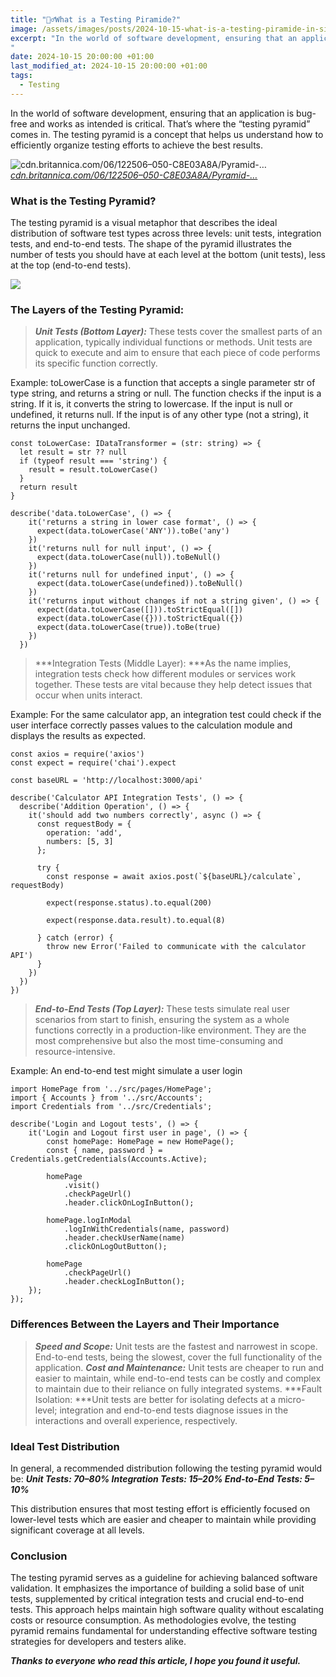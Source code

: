 ```yaml
---
title: "💁‍♂️What is a Testing Piramide?"
image: /assets/images/posts/2024-10-15-what-is-a-testing-piramide-in-simple-words/0_45yhYRhkDwSJ9_eR.webp
excerpt: "In the world of software development, ensuring that an application is bug-free and works as intended is critical. That’s where the “testing pyramid” comes in. The testing pyramid is a concept that helps us understand how to efficiently organize testing efforts to achieve the best results.
"
date: 2024-10-15 20:00:00 +01:00
last_modified_at: 2024-10-15 20:00:00 +01:00
tags:
  - Testing
---
```


In the world of software development, ensuring that an application is bug-free and works as intended is critical. That’s where the “testing pyramid” comes in. The testing pyramid is a concept that helps us understand how to efficiently organize testing efforts to achieve the best results.

![[cdn.britannica.com/06/122506–050-C8E03A8A/Pyramid-…](https://www.google.com/url?sa=i&url=https%3A%2F%2Fwww.britannica.com%2Ftechnology%2Fpyramid-architecture&psig=AOvVaw1OsLkcttIiiY_aXAT_sTHg&ust=1729055802077000&source=images&cd=vfe&opi=89978449&ved=0CBcQjhxqFwoTCMj0tPjQj4kDFQAAAAAdAAAAABAE)](https://cdn-images-1.medium.com/max/3200/0*45yhYRhkDwSJ9_eR.jpg)*[cdn.britannica.com/06/122506–050-C8E03A8A/Pyramid-…](https://www.google.com/url?sa=i&url=https%3A%2F%2Fwww.britannica.com%2Ftechnology%2Fpyramid-architecture&psig=AOvVaw1OsLkcttIiiY_aXAT_sTHg&ust=1729055802077000&source=images&cd=vfe&opi=89978449&ved=0CBcQjhxqFwoTCMj0tPjQj4kDFQAAAAAdAAAAABAE)*

### What is the Testing Pyramid?

The testing pyramid is a visual metaphor that describes the ideal distribution of software test types across three levels: unit tests, integration tests, and end-to-end tests. The shape of the pyramid illustrates the number of tests you should have at each level at the bottom (unit tests), less at the top (end-to-end tests).

![](https://miro.medium.com/v2/0*p1H0FM-RvzQPg6Kn.png)

### The Layers of the Testing Pyramid:
> ***Unit Tests (Bottom Layer):*** These tests cover the smallest parts of an application, typically individual functions or methods. Unit tests are quick to execute and aim to ensure that each piece of code performs its specific function correctly.

Example: toLowerCase is a function that accepts a single parameter str of type string, and returns a string or null. The function checks if the input is a string. If it is, it converts the string to lowercase. If the input is null or undefined, it returns null. If the input is of any other type (not a string), it returns the input unchanged.

    const toLowerCase: IDataTransformer = (str: string) => {
      let result = str ?? null
      if (typeof result === 'string') {
        result = result.toLowerCase()
      }
      return result
    }

    describe('data.toLowerCase', () => {
        it('returns a string in lower case format', () => {
          expect(data.toLowerCase('ANY')).toBe('any')
        })
        it('returns null for null input', () => {
          expect(data.toLowerCase(null)).toBeNull()
        })
        it('returns null for undefined input', () => {
          expect(data.toLowerCase(undefined)).toBeNull()
        })
        it('returns input without changes if not a string given', () => {
          expect(data.toLowerCase([])).toStrictEqual([])
          expect(data.toLowerCase({})).toStrictEqual({})
          expect(data.toLowerCase(true)).toBe(true)
        })
      })
> ***Integration Tests (Middle Layer): ***As the name implies, integration tests check how different modules or services work together. These tests are vital because they help detect issues that occur when units interact.

Example: For the same calculator app, an integration test could check if the user interface correctly passes values to the calculation module and displays the results as expected.

    const axios = require('axios')
    const expect = require('chai').expect
    
    const baseURL = 'http://localhost:3000/api'
    
    describe('Calculator API Integration Tests', () => {
      describe('Addition Operation', () => {
        it('should add two numbers correctly', async () => {
          const requestBody = {
            operation: 'add',
            numbers: [5, 3]
          };
    
          try {
            const response = await axios.post(`${baseURL}/calculate`, requestBody)
    
            expect(response.status).to.equal(200)
    
            expect(response.data.result).to.equal(8)
    
          } catch (error) {
            throw new Error('Failed to communicate with the calculator API')
          }
        })
      })
    })
> ***End-to-End Tests (Top Layer):*** These tests simulate real user scenarios from start to finish, ensuring the system as a whole functions correctly in a production-like environment. They are the most comprehensive but also the most time-consuming and resource-intensive.

Example: An end-to-end test might simulate a user login

    import HomePage from '../src/pages/HomePage';
    import { Accounts } from '../src/Accounts';
    import Credentials from '../src/Credentials';
    
    describe('Login and Logout tests', () => {
        it('Login and Logout first user in page', () => {
            const homePage: HomePage = new HomePage();
            const { name, password } = Credentials.getCredentials(Accounts.Active);
    
            homePage
                .visit()
                .checkPageUrl()
                .header.clickOnLogInButton();
    
            homePage.logInModal
                .logInWithCredentials(name, password)
                .header.checkUserName(name)
                .clickOnLogOutButton();
    
            homePage
                .checkPageUrl()
                .header.checkLogInButton();
        });
    });

### Differences Between the Layers and Their Importance
> ***Speed and Scope:*** Unit tests are the fastest and narrowest in scope. End-to-end tests, being the slowest, cover the full functionality of the application.
***Cost and Maintenance:*** Unit tests are cheaper to run and easier to maintain, while end-to-end tests can be costly and complex to maintain due to their reliance on fully integrated systems.
***Fault Isolation: ***Unit tests are better for isolating defects at a micro-level; integration and end-to-end tests diagnose issues in the interactions and overall experience, respectively.

### Ideal Test Distribution

In general, a recommended distribution following the testing pyramid would be:
***Unit Tests: 70–80%
Integration Tests: 15–20%
End-to-End Tests: 5–10%***

This distribution ensures that most testing effort is efficiently focused on lower-level tests which are easier and cheaper to maintain while providing significant coverage at all levels.

### Conclusion

The testing pyramid serves as a guideline for achieving balanced software validation. It emphasizes the importance of building a solid base of unit tests, supplemented by critical integration tests and crucial end-to-end tests. This approach helps maintain high software quality without escalating costs or resource consumption. As methodologies evolve, the testing pyramid remains fundamental for understanding effective software testing strategies for developers and testers alike.

***Thanks to everyone who read this article, I hope you found it useful.***
